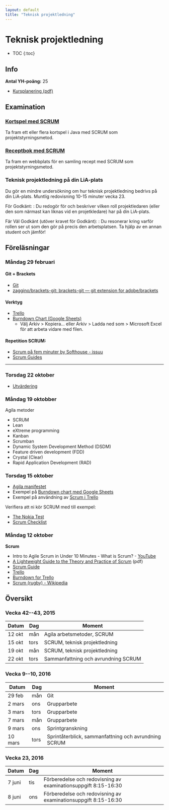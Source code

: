```yaml
---
layout: default
title: "Teknisk projektledning"
---
```



Teknisk projektledning
======================

* TOC
{:toc}

Info
----

**Antal YH-poäng:** 25 

* [Kursplanering (pdf)](kursplanering.pdf)

Examination
-----------

### [Kortspel med SCRUM](kortspel-med-scrum.html)
Ta fram ett eller flera kortspel i Java med SCRUM som projektstyrningsmetod.

### [Receptbok med SCRUM](receptbok-med-scrum.html)
Ta fram en webbplats för en samling recept med SCRUM som projektstyrningsmetod.

### Teknisk projektledning på din LiA-plats
Du gör en mindre undersökning om hur teknisk projektledning bedrivs på din LiA-plats. Muntlig redovisning 10-15 minuter vecka 23.

För Godkänt:
: Du redogör för och beskriver vilken roll projektledaren (eller den som närmast kan liknas vid en projetkledare) har på din LiA-plats.

Fär Väl Godkänt (utöver kravet för Godkänt):
: Du resonerar kring varför rollen ser ut som den gör på precis den arbetsplatsen. Ta hjälp av en annan student och jämför!

Föreläsningar
-------------

### Måndag 29 februari

#### Git + Brackets

* [Git](https://git-scm.com/)
* [zaggino/brackets-git: brackets-git — git extension for adobe/brackets](https://github.com/zaggino/brackets-git)


#### Verktyg
* [Trello](https://trello.com/)
* [Burndown Chart (Google Sheets)](https://docs.google.com/spreadsheets/d/1BHDUljuLCNYv09Ux1GRT9fV8bKcjX-GKOvsHz3M-GG8/edit?usp=sharing)
	* Välj Arkiv > Kopiera... eller Arkiv > Ladda ned som > Microsoft Excel för att arbeta vidare med filen.

#### Repetition SCRUM:

* [Scrum på fem minuter by Softhouse - issuu](https://issuu.com/softhouse/docs/scrum_broschyr_sve_ny_121029)
* [Scrum Guides](http://www.scrumguides.org/)

----


### Torsdag 22 oktober

* [Utvärdering](https://workflowy.com/s/Lc8RuL21tV)

### Måndag 19 oktobber

Agila metoder

- SCRUM
- Lean 
- eXtreme programming
- Kanban
- Scrumban
- Dynamic System Development Method (DSDM)
- Feature driven development (FDD)
- Crystal (Clear) 
- Rapid Application Development (RAD)

### Torsdag 15 oktober

* [Agila manifestet](http://www.agilemanifesto.org/iso/sv/manifesto.html)
* Exempel på [Burndown chart med Google Sheets](https://docs.google.com/spreadsheets/d/1BHDUljuLCNYv09Ux1GRT9fV8bKcjX-GKOvsHz3M-GG8/edit?usp=sharing)
* Exempel på användning av [Scrum i Trello](https://trello.com/b/0xzkRjTH/scrum-project-management-board)

Verifiera att ni kör SCRUM med till exempel:

* [The Nokia Test](http://agileconsortium.blogspot.se/2007/12/nokia-test.html)
* [Scrum Checklist](https://www.crisp.se/gratis-material-och-guider/scrum-checklist)

### Måndag 12 oktober

**Scrum**


* Intro to Agile Scrum in Under 10 Minutes - What is Scrum? - [YouTube](https://www.youtube.com/watch?v=XU0llRltyFM)
* [A Lightweight Guide to the Theory and Practice of Scrum](http://www.scrumprimer.org/scrumprimer20_small.pdf) (pdf)
* [Scrum Guide](http://www.scribd.com/doc/35686704/Scrum-Guide)
* [Trello](https://trello.com)
* [Burndown for Trello](https://www.burndownfortrello.com/)
* [Scrum (rugby) - Wikipedia](https://en.wikipedia.org/wiki/Scrum_(rugby))


Översikt
--------

### Vecka 42--43, 2015

Datum  | Dag | Moment
-------|-----|--------------
12 okt | mån | Agila arbetsmetoder, SCRUM 
15 okt | tors | SCRUM, teknisk projektledning
19 okt | mån |  SCRUM, teknisk projektledning
22 okt | tors |  Sammanfattning och avrundning SCRUM

### Vecka 9--10, 2016
 
Datum   | Dag  | Moment
--------|------|--------------
29 feb  | mån  | Git 
2 mars  | ons  | Grupparbete
3 mars  | tors | Grupparbete
7 mars  | mån  | Grupparbete
9 mars  | ons  | Sprintgranskning
10 mars | tors | Sprintåterblick, sammanfattning och avrundning SCRUM

### Vecka 23, 2016

Datum   | Dag  | Moment
--------|------|--------------
7 juni  | tis  | Förberedelse och redovisning av examinationsuppgift 8:15-16:30
8 juni  | ons  | Förberedelse och redovisning av examinationsuppgift 8:15-16:30
